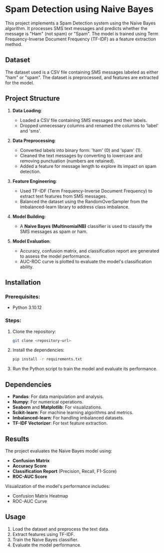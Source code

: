 # Spam Detection using Naive Bayes

This project implements a Spam Detection system using the Naive Bayes algorithm. It processes SMS text messages and predicts whether the message is "Ham" (not spam) or "Spam". The model is trained using Term Frequency-Inverse Document Frequency (TF-IDF) as a feature extraction method.

## Dataset

The dataset used is a CSV file containing SMS messages labeled as either "ham" or "spam". The dataset is preprocessed, and features are extracted for the model.

## Project Structure

1. **Data Loading**: 
   - Loaded a CSV file containing SMS messages and their labels.
   - Dropped unnecessary columns and renamed the columns to 'label' and 'sms'.

2. **Data Preprocessing**:
   - Converted labels into binary form: 'ham' (0) and 'spam' (1).
   - Cleaned the text messages by converting to lowercase and removing punctuation (numbers are retained).
   - Added a feature for message length to explore its impact on spam detection.

3. **Feature Engineering**:
   - Used TF-IDF (Term Frequency-Inverse Document Frequency) to extract text features from SMS messages.
   - Balanced the dataset using the RandomOverSampler from the imbalanced-learn library to address class imbalance.

4. **Model Building**:
   - A **Naive Bayes (MultinomialNB)** classifier is used to classify the SMS messages as spam or ham.

5. **Model Evaluation**:
   - Accuracy, confusion matrix, and classification report are generated to assess the model performance.
   - AUC-ROC curve is plotted to evaluate the model's classification ability.

## Installation

### Prerequisites:
- Python 3.10.12

### Steps:
1. Clone the repository:
    ```bash
    git clone <repository-url>
    ```
2. Install the dependencies:
    ```bash
    pip install -r requirements.txt
    ```
3. Run the Python script to train the model and evaluate its performance.

## Dependencies

- **Pandas**: For data manipulation and analysis.
- **Numpy**: For numerical operations.
- **Seaborn** and **Matplotlib**: For visualizations.
- **Scikit-learn**: For machine learning algorithms and metrics.
- **Imbalanced-learn**: For handling imbalanced datasets.
- **TF-IDF Vectorizer**: For text feature extraction.

## Results

The project evaluates the Naive Bayes model using:
- **Confusion Matrix**
- **Accuracy Score**
- **Classification Report** (Precision, Recall, F1-Score)
- **ROC-AUC Score**

Visualization of the model's performance includes:
- Confusion Matrix Heatmap
- ROC-AUC Curve

## Usage

1. Load the dataset and preprocess the text data.
2. Extract features using TF-IDF.
3. Train the Naive Bayes classifier.
4. Evaluate the model performance.
